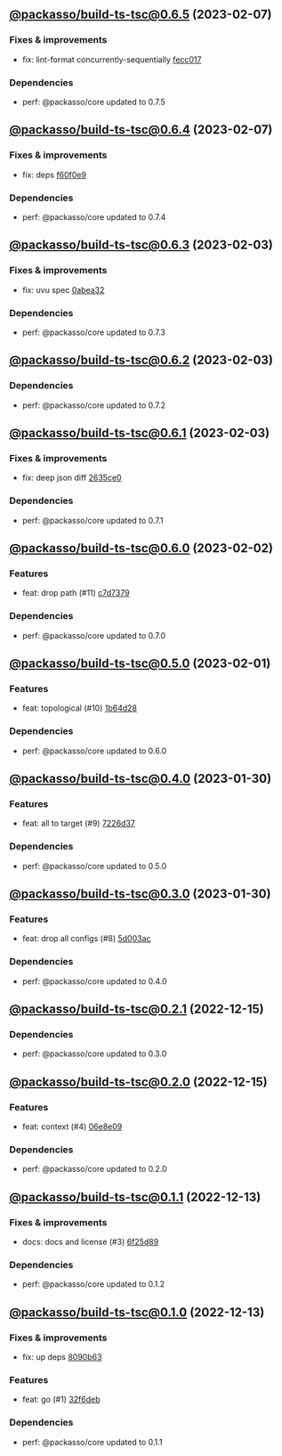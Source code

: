 ## [@packasso/build-ts-tsc@0.6.5](https://github.com/qiwi/packasso/compare/2023.2.7-packasso.build-ts-tsc.0.6.4-f0...2023.2.7-packasso.build-ts-tsc.0.6.5-f0) (2023-02-07)

### Fixes & improvements
* fix: lint-format concurrently-sequentially [fecc017](https://github.com/qiwi/packasso/commit/fecc017dc284d6dd48c72c5084e99f0634d0223d)

### Dependencies
* perf: @packasso/core updated to 0.7.5

## [@packasso/build-ts-tsc@0.6.4](https://github.com/qiwi/packasso/compare/2023.2.3-packasso.build-ts-tsc.0.6.3-f0...2023.2.7-packasso.build-ts-tsc.0.6.4-f0) (2023-02-07)

### Fixes & improvements
* fix: deps [f60f0e9](https://github.com/qiwi/packasso/commit/f60f0e977cd80dbe39fe5313fb4586da1f8a77d2)

### Dependencies
* perf: @packasso/core updated to 0.7.4

## [@packasso/build-ts-tsc@0.6.3](https://github.com/qiwi/packasso/compare/2023.2.3-packasso.build-ts-tsc.0.6.2-f0...2023.2.3-packasso.build-ts-tsc.0.6.3-f0) (2023-02-03)

### Fixes & improvements
* fix: uvu spec [0abea32](https://github.com/qiwi/packasso/commit/0abea32376fb253f78d4a37ea059640182f73d28)

### Dependencies
* perf: @packasso/core updated to 0.7.3

## [@packasso/build-ts-tsc@0.6.2](https://github.com/qiwi/packasso/compare/2023.2.3-packasso.build-ts-tsc.0.6.1-f0...2023.2.3-packasso.build-ts-tsc.0.6.2-f0) (2023-02-03)

### Dependencies
* perf: @packasso/core updated to 0.7.2

## [@packasso/build-ts-tsc@0.6.1](https://github.com/qiwi/packasso/compare/2023.2.2-packasso.build-ts-tsc.0.6.0-f0...2023.2.3-packasso.build-ts-tsc.0.6.1-f0) (2023-02-03)

### Fixes & improvements
* fix: deep json diff [2635ce0](https://github.com/qiwi/packasso/commit/2635ce0b9fed3b9271fd9b737cc5835dcbe27e2b)

### Dependencies
* perf: @packasso/core updated to 0.7.1

## [@packasso/build-ts-tsc@0.6.0](https://github.com/qiwi/packasso/compare/2023.2.1-packasso.build-ts-tsc.0.5.0-f0...2023.2.2-packasso.build-ts-tsc.0.6.0-f0) (2023-02-02)

### Features
* feat: drop path (#11) [c7d7379](https://github.com/qiwi/packasso/commit/c7d7379b08d310faffb1f1d60d5124f1aa2535cd)

### Dependencies
* perf: @packasso/core updated to 0.7.0

## [@packasso/build-ts-tsc@0.5.0](https://github.com/qiwi/packasso/compare/2023.1.30-packasso.build-ts-tsc.0.4.0-f0...2023.2.1-packasso.build-ts-tsc.0.5.0-f0) (2023-02-01)

### Features
* feat: topological (#10) [1b64d28](https://github.com/qiwi/packasso/commit/1b64d282a46318682bf500759d91c0fbdb8a95ab)

### Dependencies
* perf: @packasso/core updated to 0.6.0

## [@packasso/build-ts-tsc@0.4.0](https://github.com/qiwi/packasso/compare/2023.1.30-packasso.build-ts-tsc.0.3.0-f0...2023.1.30-packasso.build-ts-tsc.0.4.0-f0) (2023-01-30)

### Features
* feat: all to target (#9) [7226d37](https://github.com/qiwi/packasso/commit/7226d37332bcc2df4bf1236704f283b473f30bc3)

### Dependencies
* perf: @packasso/core updated to 0.5.0

## [@packasso/build-ts-tsc@0.3.0](https://github.com/qiwi/packasso/compare/2022.12.15-packasso.build-ts-tsc.0.2.1-f0...2023.1.30-packasso.build-ts-tsc.0.3.0-f0) (2023-01-30)

### Features
* feat: drop all configs (#8) [5d003ac](https://github.com/qiwi/packasso/commit/5d003ac6bd4feb8d26207aaa594af03f79080c97)

### Dependencies
* perf: @packasso/core updated to 0.4.0

## [@packasso/build-ts-tsc@0.2.1](https://github.com/qiwi/packasso/compare/2022.12.15-packasso.build-ts-tsc.0.2.0-f0...2022.12.15-packasso.build-ts-tsc.0.2.1-f0) (2022-12-15)

### Dependencies
* perf: @packasso/core updated to 0.3.0

## [@packasso/build-ts-tsc@0.2.0](https://github.com/qiwi/packasso/compare/2022.12.13-packasso.build-ts-tsc.0.1.1-f0...2022.12.15-packasso.build-ts-tsc.0.2.0-f0) (2022-12-15)

### Features
* feat: context (#4) [06e8e09](https://github.com/qiwi/packasso/commit/06e8e09822bb3a6dc75724ddfc37346e66738d81)

### Dependencies
* perf: @packasso/core updated to 0.2.0

## [@packasso/build-ts-tsc@0.1.1](https://github.com/qiwi/packasso/compare/2022.12.13-packasso.build-ts-tsc.0.1.0-f0...2022.12.13-packasso.build-ts-tsc.0.1.1-f0) (2022-12-13)

### Fixes & improvements
* docs: docs and license (#3) [6f25d89](https://github.com/qiwi/packasso/commit/6f25d89ef23c3d2aeaf22f6e96418d46fccad5c2)

### Dependencies
* perf: @packasso/core updated to 0.1.2

## [@packasso/build-ts-tsc@0.1.0](https://github.com/qiwi/packasso/compare/undefined...2022.12.13-packasso.build-ts-tsc.0.1.0-f0) (2022-12-13)

### Fixes & improvements
* fix: up deps [8090b63](https://github.com/qiwi/packasso/commit/8090b63b46a0cf4ede63a3336933624ccd0e3bf6)

### Features
* feat: go (#1) [32f6deb](https://github.com/qiwi/packasso/commit/32f6deb5beb4461c3aef00cb55f460ed9e4c9790)

### Dependencies
* perf: @packasso/core updated to 0.1.1
